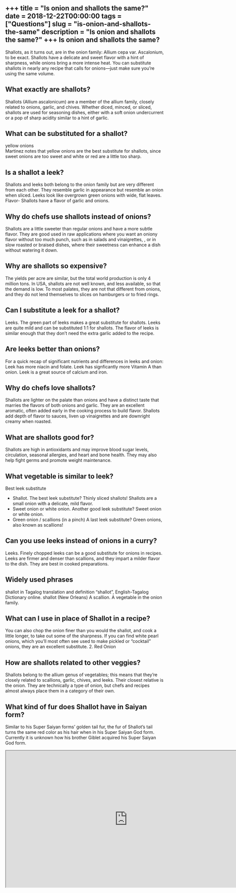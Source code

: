 +++
title = "Is onion and shallots the same?"
date = 2018-12-22T00:00:00
tags = ["Questions"]
slug = "is-onion-and-shallots-the-same"
description = "Is onion and shallots the same?"
+++
Is onion and shallots the same?
-------------------------------

Shallots, as it turns out, are in the onion family: Allium cepa var. Ascalonium, to be exact. Shallots have a delicate and sweet flavor with a hint of sharpness, while onions bring a more intense heat. You can substitute shallots in nearly any recipe that calls for onions—just make sure you’re using the same volume.

What exactly are shallots?
--------------------------

Shallots (Allium ascalonicum) are a member of the allium family, closely related to onions, garlic, and chives. Whether diced, minced, or sliced, shallots are used for seasoning dishes, either with a soft onion undercurrent or a pop of sharp acidity similar to a hint of garlic.

What can be substituted for a shallot?
--------------------------------------

yellow onions  
Martinez notes that yellow onions are the best substitute for shallots, since sweet onions are too sweet and white or red are a little too sharp.

Is a shallot a leek?
--------------------

Shallots and leeks both belong to the onion family but are very different from each other. They resemble garlic in appearance but resemble an onion when sliced. Leeks look like overgrown green onions with wide, flat leaves. Flavor- Shallots have a flavor of garlic and onions.

Why do chefs use shallots instead of onions?
--------------------------------------------

Shallots are a little sweeter than regular onions and have a more subtle flavor. They are good used in raw applications where you want an oniony flavor without too much punch, such as in salads and vinaigrettes, , or in slow roasted or braised dishes, where their sweetness can enhance a dish without watering it down.

Why are shallots so expensive?
------------------------------

The yields per acre are similar, but the total world production is only 4 million tons. In USA, shallots are not well known, and less available, so that the demand is low. To most palates, they are not that different from onions, and they do not lend themselves to slices on hamburgers or to fried rings.

Can I substitute a leek for a shallot?
--------------------------------------

Leeks. The green part of leeks makes a great substitute for shallots. Leeks are quite mild and can be substituted 1:1 for shallots. The flavor of leeks is similar enough that they don’t need the extra garlic added to the recipe.

Are leeks better than onions?
-----------------------------

For a quick recap of significant nutrients and differences in leeks and onion: Leek has more niacin and folate. Leek has signficantly more Vitamin A than onion. Leek is a great source of calcium and iron.

Why do chefs love shallots?
---------------------------

Shallots are lighter on the palate than onions and have a distinct taste that marries the flavors of both onions and garlic. They are an excellent aromatic, often added early in the cooking process to build flavor. Shallots add depth of flavor to sauces, liven up vinaigrettes and are downright creamy when roasted.

What are shallots good for?
---------------------------

Shallots are high in antioxidants and may improve blood sugar levels, circulation, seasonal allergies, and heart and bone health. They may also help fight germs and promote weight maintenance.

What vegetable is similar to leek?
----------------------------------

Best leek substitute

- Shallot. The best leek substitute? Thinly sliced shallots! Shallots are a small onion with a delicate, mild flavor.
- Sweet onion or white onion. Another good leek substitute? Sweet onion or white onion.
- Green onion / scallions (in a pinch) A last leek substitute? Green onions, also known as scallions!

Can you use leeks instead of onions in a curry?
-----------------------------------------------

Leeks. Finely chopped leeks can be a good substitute for onions in recipes. Leeks are firmer and denser than scallions, and they impart a milder flavor to the dish. They are best in cooked preparations.

Widely used phrases
-------------------

shallot in Tagalog translation and definition “shallot”, English-Tagalog Dictionary online. shallot (New Orleans) A scallion. A vegetable in the onion family.

What can I use in place of Shallot in a recipe?
-----------------------------------------------

You can also chop the onion finer than you would the shallot, and cook a little longer, to take out some of the sharpness. If you can find white pearl onions, which you’ll most often see used to make pickled or “cocktail” onions, they are an excellent substitute. 2. Red Onion

How are shallots related to other veggies?
------------------------------------------

Shallots belong to the allium genus of vegetables; this means that they’re closely related to scallions, garlic, chives, and leeks. Their closest relative is the onion. They are technically a type of onion, but chefs and recipes almost always place them in a category of their own.

What kind of fur does Shallot have in Saiyan form?
--------------------------------------------------

Similar to his Super Saiyan forms’ golden tail fur, the fur of Shallot’s tail turns the same red color as his hair when in his Super Saiyan God form. Currently it is unknown how his brother Giblet acquired his Super Saiyan God form.

<iframe allow="accelerometer; autoplay; clipboard-write; encrypted-media; gyroscope; picture-in-picture" allowfullscreen="" class="__youtube_prefs__  epyt-is-override  no-lazyload" data-no-lazy="1" data-origheight="433" data-origwidth="770" data-skipgform_ajax_framebjll="" height="433" id="_ytid_25520" loading="lazy" src="https://www.youtube.com/embed/OyGmmcKI2mM?enablejsapi=1&autoplay=0&cc_load_policy=0&cc_lang_pref=&iv_load_policy=1&loop=0&modestbranding=0&rel=1&fs=1&playsinline=0&autohide=2&theme=dark&color=red&controls=1&" title="YouTube player" width="770"></iframe>